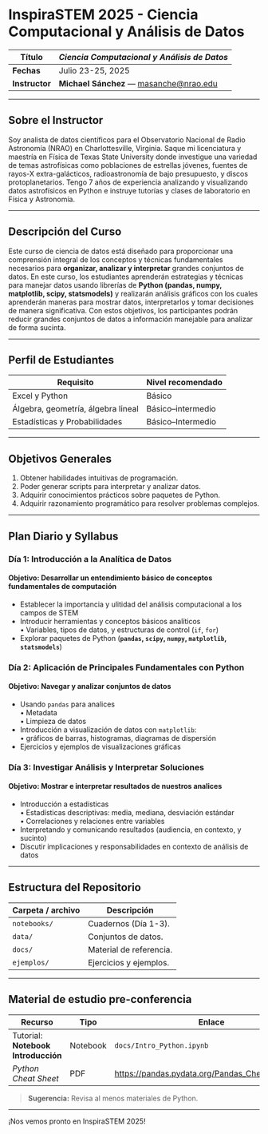<!-- README.md -->
# InspiraSTEM 2025 - Ciencia Computacional y Análisis de Datos 

| **Título** | *Ciencia Computacional y Análisis de Datos* |
|------------|---------------------------------------------|
| **Fechas** | Julio 23-25, 2025 |
| **Instructor** | **Michael Sánchez** — masanche@nrao.edu |

---

## Sobre el Instructor  
Soy analista de datos científicos para el Observatorio Nacional de Radio Astronomía (NRAO) en Charlottesville, Virginia. Saque mi licenciatura y maestría en Física de Texas State University donde investigue una variedad de temas astrofísicas como poblaciones de estrellas jóvenes, fuentes de rayos-X extra-galácticos, radioastronomía de bajo presupuesto, y discos protoplanetarios. Tengo 7 años de experiencia analizando y visualizando datos astrofísicos en Python e instruye tutorías y clases de laboratorio en Física y Astronomía. 

---

## Descripción del Curso  
Este curso de ciencia de datos está diseñado para proporcionar una comprensión integral de los conceptos y técnicas fundamentales necesarios para **organizar, analizar y interpretar** grandes conjuntos de datos. En este curso, los estudiantes aprenderán estrategias y técnicas para manejar datos usando librerías de **Python (pandas, numpy, matplotlib, scipy, statsmodels)** y realizarán análisis gráficos con los cuales aprenderán maneras para mostrar datos, interpretarlos y tomar decisiones de manera significativa. Con estos objetivos, los participantes podrán reducir grandes conjuntos de datos a información manejable para analizar de forma sucinta.

---

## Perfil de Estudiantes  
| Requisito | Nivel recomendado |
|-----------|-------------------|
| Excel y Python | Básico |
| Álgebra, geometría, álgebra lineal | Básico–intermedio |
| Estadísticas y Probabilidades | Básico–Intermedio |

---

## Objetivos Generales  
1. Obtener habilidades intuitivas de programación.
2. Poder generar scripts para interpretar y analizar datos.
3. Adquirir conocimientos prácticos sobre paquetes de Python.  
4. Adquirir razonamiento programático para resolver problemas complejos.

---

## Plan Diario y Syllabus

### Día 1: Introducción a la Analítica de Datos
#### Objetivo: Desarrollar un entendimiento básico de conceptos fundamentales de computación
- Establecer la importancia y ulitidad del análisis computacional a los campos de STEM<br>
- Introducir herramientas y conceptos básicos analíticos<br>
  • Variables, tipos de datos, y estructuras de control (`if`, `for`)<br>
- Explorar paquetes de Python (**`pandas`, `scipy`, `numpy`, `matplotlib`, `statsmodels`**)<br>

### Día 2: Aplicación de Principales Fundamentales con Python
#### Objetivo: Navegar y analizar conjuntos de datos
- Usando `pandas` para analices<br>
  • Metadata<br>
  • Limpieza de datos<br>
- Introducción a visualización de datos con `matplotlib`:<br>
  • gráficos de barras, histogramas, diagramas de dispersión
-	Ejercicios y ejemplos de visualizaciones gráficas<br>

### Día 3: Investigar Análisis y Interpretar Soluciones
#### Objetivo: Mostrar e interpretar resultados de nuestros analices
- Introducción a estadísticas<br>
  • Estadísticas descriptivas: media, mediana, desviación estándar<br>
  • Correlaciones y relaciones entre variables
- Interpretando y comunicando resultados (audiencia, en contexto, y sucinto)<br>
-	Discutir implicaciones y responsabilidades en contexto de análisis de datos<br>

---

## Estructura del Repositorio  

| Carpeta / archivo | Descripción |
|-------------------|-------------|
| `notebooks/` | Cuadernos (Día 1-3). |
| `data/` | Conjuntos de datos. |
| `docs/` | Material de referencia. |
| `ejemplos/` | Ejercicios y ejemplos. |

---

## Material de estudio pre-conferencia  

| Recurso | Tipo | Enlace |
|---------|------|--------|
| Tutorial: **Notebook Introducción** | Notebook | `docs/Intro_Python.ipynb` |
| *Python Cheat Sheet* | PDF | <https://pandas.pydata.org/Pandas_Cheat_Sheet.pdf> |

> **Sugerencia:** Revisa al menos materiales de Python.

---

¡Nos vemos pronto en InspiraSTEM 2025!
